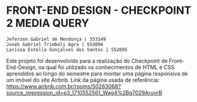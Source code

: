 # FRONT-END DESIGN - CHECKPOINT 2 MEDIA QUERY

    Jeferson Gabriel de Mendonça | 553149 
    Joseh Gabriel Trimboli Agra | 553094
    Larissa Estella Gonçalves dos Santos | 552695 
    
Este projeto foi desenvolvido para a realização do Checkpoint de Front-End-Design, na qual foi utilizado os conhecimentos de HTML e CSS aprendidos ao longo do semestre para montar uma página responsiva de um imóvel do site Airbnb. 
Link da página usada de referência: https://www.airbnb.com.br/rooms/50263068?source_impression_id=p3_1710552561_Wag4%2Bg7029AruvrB

